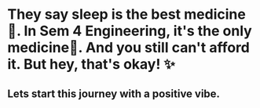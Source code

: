 # They say sleep is the best medicine💉.  In Sem 4 Engineering, it's the only medicine🏥.  And you still can't afford it.  But hey, that's okay! ✨

## Lets start this journey with a positive vibe.
